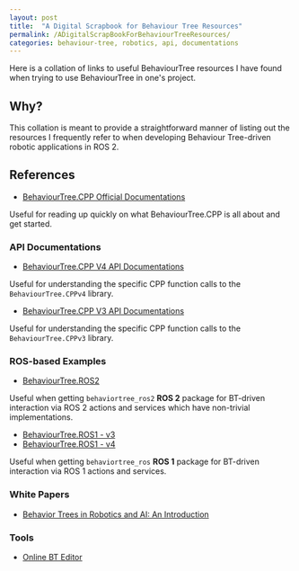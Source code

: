 ```yaml
---
layout: post
title:  "A Digital Scrapbook for Behaviour Tree Resources"
permalink: /ADigitalScrapBookForBehaviourTreeResources/
categories: behaviour-tree, robotics, api, documentations
---
```


Here is a collation of links to useful BehaviourTree resources I have found when trying to use BehaviourTree in one's project.

## **Why?**

This collation is meant to provide a straightforward manner of listing out the resources I frequently refer to when developing Behaviour Tree-driven robotic applications in ROS 2.

## **References**

- [BehaviourTree.CPP Official Documentations](https://www.behaviortree.dev/)

Useful for reading up quickly on what BehaviourTree.CPP is all about and get started.

### **API Documentations**

- [BehaviourTree.CPP V4 API Documentations](https://behaviortree.github.io/BehaviorTree.CPP/)

Useful for understanding the specific CPP function calls to the `BehaviourTree.CPPv4` library.

- [BehaviourTree.CPP V3 API Documentations](https://cardboardcode.github.io/HowToSetUpBehaviourTreeCPPv3APIDocs/)

Useful for understanding the specific CPP function calls to the `BehaviourTree.CPPv3` library.

### **ROS-based Examples**

- [BehaviourTree.ROS2](https://github.com/BehaviorTree/BehaviorTree.ROS2)

Useful when getting `behaviortree_ros2` **ROS 2** package for BT-driven interaction via ROS 2 actions and services which have non-trivial implementations.

- [BehaviourTree.ROS1 - v3](https://github.com/BehaviorTree/BehaviorTree.ROS)
- [BehaviourTree.ROS1 - v4](https://github.com/renan028/BehaviorTree.ROS/tree/rs/bt_v4)

Useful when getting `behaviortree_ros` **ROS 1** package for BT-driven interaction via ROS 1 actions and services.

### **White Papers**

- [Behavior Trees in Robotics and AI: An Introduction](https://arxiv.org/abs/1709.00084)

### **Tools**

- [Online BT Editor](https://behaviourtree.github.io/)